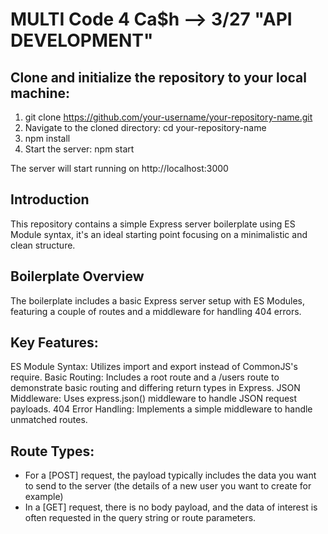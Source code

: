 # MULTI Code 4 Ca$h --> 3/27 "API DEVELOPMENT"

## Clone and initialize the repository to your local machine:

1. git clone https://github.com/your-username/your-repository-name.git
2. Navigate to the cloned directory: cd your-repository-name
3. npm install
4. Start the server: npm start

The server will start running on http://localhost:3000

## Introduction
This repository contains a simple Express server boilerplate using ES Module syntax, it's an ideal starting point focusing on a minimalistic and clean structure.

## Boilerplate Overview
The boilerplate includes a basic Express server setup with ES Modules, featuring a couple of routes and a middleware for handling 404 errors.

## Key Features:
ES Module Syntax: Utilizes import and export instead of CommonJS's require.
Basic Routing: Includes a root route and a /users route to demonstrate basic routing and differing return types in Express.
JSON Middleware: Uses express.json() middleware to handle JSON request payloads.
404 Error Handling: Implements a simple middleware to handle unmatched routes.

## Route Types:
* For a [POST] request, the payload typically includes the data you want to send to the server (the details of a new user you want to create for example)
* In a [GET] request, there is no body payload, and the data of interest is often requested in the query string or route parameters.